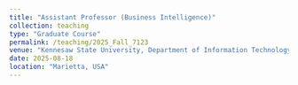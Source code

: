 ```yaml
---
title: "Assistant Professor (Business Intelligence)"
collection: teaching
type: "Graduate Course"
permalink: /teaching/2025_Fall_7123
venue: "Kennesaw State University, Department of Information Technology"
date: 2025-08-18
location: "Marietta, USA"
---
```

